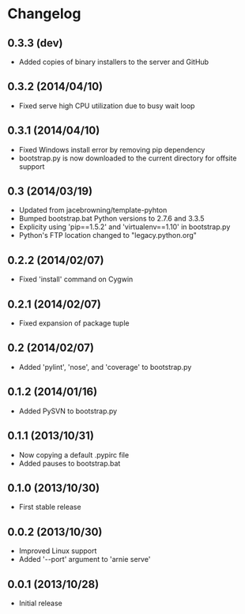 Changelog
=========

0.3.3 (dev)
-----------

- Added copies of binary installers to the server and GitHub

0.3.2 (2014/04/10)
------------------

- Fixed serve high CPU utilization due to busy wait loop

0.3.1 (2014/04/10)
------------------

- Fixed Windows install error by removing pip dependency
- bootstrap.py is now downloaded to the current directory for offsite support

0.3 (2014/03/19)
----------------

- Updated from jacebrowning/template-pyhton
- Bumped bootstrap.bat Python versions to 2.7.6 and 3.3.5
- Explicity using 'pip==1.5.2' and 'virtualenv==1.10' in bootstrap.py
- Python's FTP location changed to "legacy.python.org"

0.2.2 (2014/02/07)
------------------

- Fixed 'install' command on Cygwin

0.2.1 (2014/02/07)
------------------

- Fixed expansion of package tuple

0.2 (2014/02/07)
----------------

- Added 'pylint', 'nose', and 'coverage' to bootstrap.py

0.1.2 (2014/01/16)
------------------

- Added PySVN to bootstrap.py

0.1.1 (2013/10/31)
------------------

- Now copying a default .pypirc file
- Added pauses to bootstrap.bat

0.1.0 (2013/10/30)
------------------

- First stable release

0.0.2 (2013/10/30)
------------------

- Improved Linux support
- Added '--port' argument to 'arnie serve'

0.0.1 (2013/10/28)
------------------

- Initial release

